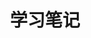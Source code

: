---
title: 学习笔记
icon: book-open
description:
star: true
sticky: 10
dir:
 order: 1
#分类
#category:
#  - Cookbook
#  - Tutorial
#  - Get Started
---